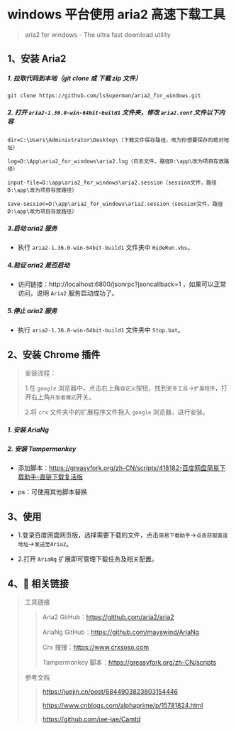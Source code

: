 # **windows 平台使用 aria2 高速下载工具**

> aria2 for windows - The ultra fast download utility

## **1、安装 Aria2**

##### 1. 拉取代码到本地（git clone 或 下载 zip 文件）

```
git clone https://github.com/lsSuperman/aria2_for_windows.git
```

##### 2. 打开 `aria2-1.36.0-win-64bit-build1` 文件夹，修改 `aria2.conf` 文件以下内容

```
dir=C:\Users\Administrator\Desktop\（下载文件保存路径，改为你想要保存的绝对地址）

log=D:\App\aria2_for_windows\aria2.log（日志文件，路径D:\app\改为项目存放路径）

input-file=D:\app\aria2_for_windows\aria2.session（session文件，路径D:\app\改为项目存放路径）

save-session=D:\app\aria2_for_windows\aria2.session（session文件，路径D:\app\改为项目存放路径）
```

##### 3.启动 aria2 服务

- 执行 `aria2-1.36.0-win-64bit-build1` 文件夹中 `HideRun.vbs`。

##### 4.验证 aria2 是否启动

- 访问链接：http://localhost:6800/jsonrpc?jsoncallback=1 ，如果可以正常访问，说明 `Aria2` 服务启动成功了。

##### 5.停止 aria2 服务

- 执行 `aria2-1.36.0-win-64bit-build1` 文件夹中 `Stop.bat`。

## **2、安装 Chrome 插件**

> 安装流程：
>   
> 1.在 `google` 浏览器中，点击右上角`自定义`按钮，找到`更多工具`->`扩展程序`，打开右上角`开发者模式`开关。  
> 
> 2.将 `crx` 文件夹中的扩展程序文件拖入 `google` 浏览器，进行安装。

##### 1. 安装 AriaNg

##### 2. 安装 Tampermonkey

- 添加脚本：https://greasyfork.org/zh-CN/scripts/418182-百度网盘简易下载助手-直链下载复活版

- ps：可使用其他脚本替换

## **3、使用**

- 1.登录百度网盘网页版，选择需要下载的文件，点击`简易下载助手`->`点击获取直连地址`->`发送至Aria2`。

- 2.打开 `AriaNg` 扩展即可管理下载任务及相关配置。

## **4、🔗 相关链接**

> 工具链接
>
> > Aria2 GitHub：https://github.com/aria2/aria2  
> > 
> > AriaNg GitHub：https://github.com/mayswind/AriaNg  
> > 
> > Crx 搜搜：https://www.crxsoso.com  
> > 
> > Tampermonkey 脚本：https://greasyfork.org/zh-CN/scripts
>
> 参考文档
>
> > https://juejin.cn/post/6844903823803154446  
> > 
> > https://www.cnblogs.com/alphaprime/p/15781824.html  
> > 
> > https://github.com/jae-jae/Camtd
> 
